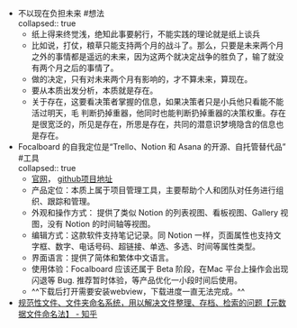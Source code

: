 - 不以现在负担未来 #想法  
  collapsed:: true
	- 纸上得来终觉浅，绝知此事要躬行，不能实践的理论就是纸上谈兵
	- 比如说，打仗，粮草只能支持两个月的战斗了。那么，只要是未来两个月之外的事情都是遥远的未来，因为这两个就决定战争的胜负了，输了就没有两个月之后的事情了。
	- 做的决定，只有对未来两个月有影响的，才不算未来，算现在。
	- 要从本质出发分析，本质就是存在。
	- 关于存在，这要看决策者掌握的信息，如果决策者只是小兵他只看能不能活过明天，毛 判断扔掉重器，他同时也能判断扔掉重器的决策权重。存在是很宽泛的，所见是存在，所思是存在，共同的潜意识梦境隐含的信息也是存在。
- Focalboard 的自我定位是“Trello、Notion 和 Asana 的开源、自托管替代品” #工具  
  collapsed:: true
	- [官网](https://www.focalboard.com/)， [github项目地址](https://github.com/mattermost/focalboard)
	- 产品定位：本质上属于项目管理工具，主要帮助个人和团队对任务进行组织、跟踪和管理。
	- 外观和操作方式： 提供了类似 Notion 的列表视图、看板视图、Gallery 视图，没有 Notion 的时间轴等视图。
	- 编辑方式：这款软件支持笔记记录。同 Notion 一样，页面属性也支持文字框、数字、电话号码、超链接、单选、多选、时间等属性类型。
	- 界面语言：提供了简体和繁体中文语言。
	- 使用体验：Focalboard 应该还属于 Beta 阶段，在Mac 平台上操作会出现闪退等 Bug. 推荐暂时体验，等产品优化一小段时间后使用。
	- ^^下载后打开需要安装webview，下载进度一直无法完成。^^
- [规范性文件、文件夹命名系统，用以解决文件整理、存档、检索的问题【元数据文件命名法】 - 知乎](https://zhuanlan.zhihu.com/p/425175996)